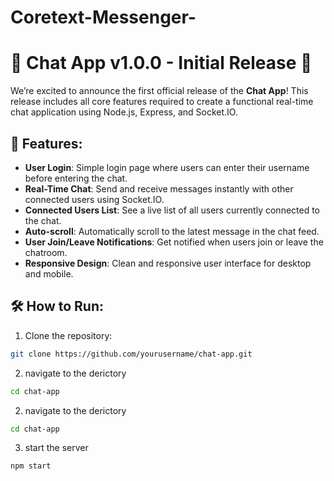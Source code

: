 ﻿# Coretext-Messenger-
# 🎉 Chat App v1.0.0 - Initial Release 🎉

We’re excited to announce the first official release of the **Chat App**! This release includes all core features required to create a functional real-time chat application using Node.js, Express, and Socket.IO.

## 🚀 Features:
- **User Login**: Simple login page where users can enter their username before entering the chat.
- **Real-Time Chat**: Send and receive messages instantly with other connected users using Socket.IO.
- **Connected Users List**: See a live list of all users currently connected to the chat.
- **Auto-scroll**: Automatically scroll to the latest message in the chat feed.
- **User Join/Leave Notifications**: Get notified when users join or leave the chatroom.
- **Responsive Design**: Clean and responsive user interface for desktop and mobile.

## 🛠️ How to Run:
1. Clone the repository:
```bash
git clone https://github.com/yourusername/chat-app.git
```
2. navigate  to the derictory 
 ```bash
 cd chat-app
```
2. navigate  to the derictory 
 ```bash
 cd chat-app
```
3. start the server
```bash
npm start
```

